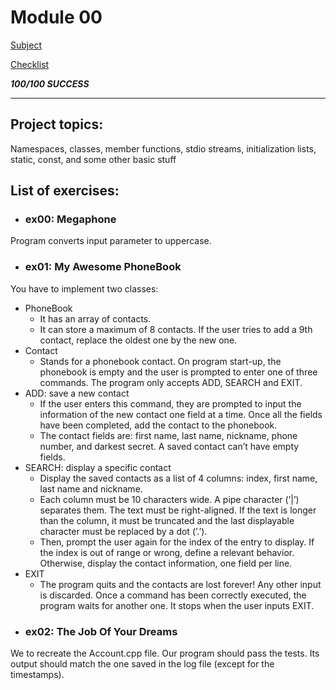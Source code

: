 # Module 00
[Subject]([https://cdn.intra.42.fr/pdf/pdf/52147/en.subject.pdf])

[Checklist](https://github.com/mharriso/school21-checklists/blob/master/ng_4_cpp_module_00.pdf)

***100/100 SUCCESS***

---
## Project topics:
Namespaces, classes, member functions, stdio streams, initialization lists, static, const, and some other basic stuff

## List of exercises:
* ### ex00: Megaphone
Program converts input parameter to uppercase.

* ### ex01: My Awesome PhoneBook
You have to implement two classes:
- PhoneBook
  - It has an array of contacts.
  - It can store a maximum of 8 contacts. If the user tries to add a 9th contact, replace the oldest one by the new one.
- Contact
  - Stands for a phonebook contact.
On program start-up, the phonebook is empty and the user is prompted to enter one
of three commands. The program only accepts ADD, SEARCH and EXIT.
- ADD: save a new contact
  - If the user enters this command, they are prompted to input the information of the new contact one field at a time. Once all the fields have been completed, add the contact to the phonebook.
  - The contact fields are: first name, last name, nickname, phone number, and darkest secret. A saved contact can’t have empty fields.
- SEARCH: display a specific contact
  - Display the saved contacts as a list of 4 columns: index, first name, last name and nickname.
  - Each column must be 10 characters wide. A pipe character (’|’) separates them. The text must be right-aligned. If the text is longer than the column, it must be truncated and the last displayable character must be replaced by a dot (’.’).
  - Then, prompt the user again for the index of the entry to display. If the index is out of range or wrong, define a relevant behavior. Otherwise, display the contact information, one field per line.
- EXIT
  - The program quits and the contacts are lost forever!
Any other input is discarded. Once a command has been correctly executed, the program waits for another one. It stops when the user inputs EXIT.

* ### ex02: The Job Of Your Dreams
We to recreate the Account.cpp file. Our program should pass the tests. Its output should match the one saved in the log file (except for the
timestamps).
